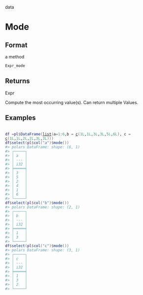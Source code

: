data

# Mode

## Format

a method

```r
Expr_mode
```

## Returns

Expr

Compute the most occurring value(s). Can return multiple Values.

## Examples

<pre class='r-example'> <code> <span class='r-in'><span></span></span>
<span class='r-in'><span><span class='va'>df</span> <span class='op'>=</span><span class='va'>pl</span><span class='op'>$</span><span class='fu'>DataFrame</span><span class='op'>(</span><span class='fu'><a href='https://rdrr.io/r/base/list.html'>list</a></span><span class='op'>(</span>a<span class='op'>=</span><span class='fl'>1</span><span class='op'>:</span><span class='fl'>6</span>,b <span class='op'>=</span> <span class='fu'><a href='https://rdrr.io/r/base/c.html'>c</a></span><span class='op'>(</span><span class='fl'>1L</span>,<span class='fl'>1L</span>,<span class='fl'>3L</span>,<span class='fl'>3L</span>,<span class='fl'>5L</span>,<span class='fl'>6L</span><span class='op'>)</span>, c <span class='op'>=</span> <span class='fu'><a href='https://rdrr.io/r/base/c.html'>c</a></span><span class='op'>(</span><span class='fl'>1L</span>,<span class='fl'>1L</span>,<span class='fl'>2L</span>,<span class='fl'>2L</span>,<span class='fl'>3L</span>,<span class='fl'>3L</span><span class='op'>)</span><span class='op'>)</span><span class='op'>)</span></span></span>
<span class='r-in'><span><span class='va'>df</span><span class='op'>$</span><span class='fu'>select</span><span class='op'>(</span><span class='va'>pl</span><span class='op'>$</span><span class='fu'>col</span><span class='op'>(</span><span class='st'>"a"</span><span class='op'>)</span><span class='op'>$</span><span class='fu'>mode</span><span class='op'>(</span><span class='op'>)</span><span class='op'>)</span></span></span>
<span class='r-out co'><span class='r-pr'>#&gt;</span> polars DataFrame: shape: (6, 1)</span>
<span class='r-out co'><span class='r-pr'>#&gt;</span> ┌─────┐</span>
<span class='r-out co'><span class='r-pr'>#&gt;</span> │ a   │</span>
<span class='r-out co'><span class='r-pr'>#&gt;</span> │ --- │</span>
<span class='r-out co'><span class='r-pr'>#&gt;</span> │ i32 │</span>
<span class='r-out co'><span class='r-pr'>#&gt;</span> ╞═════╡</span>
<span class='r-out co'><span class='r-pr'>#&gt;</span> │ 3   │</span>
<span class='r-out co'><span class='r-pr'>#&gt;</span> │ 5   │</span>
<span class='r-out co'><span class='r-pr'>#&gt;</span> │ 2   │</span>
<span class='r-out co'><span class='r-pr'>#&gt;</span> │ 4   │</span>
<span class='r-out co'><span class='r-pr'>#&gt;</span> │ 1   │</span>
<span class='r-out co'><span class='r-pr'>#&gt;</span> │ 6   │</span>
<span class='r-out co'><span class='r-pr'>#&gt;</span> └─────┘</span>
<span class='r-in'><span><span class='va'>df</span><span class='op'>$</span><span class='fu'>select</span><span class='op'>(</span><span class='va'>pl</span><span class='op'>$</span><span class='fu'>col</span><span class='op'>(</span><span class='st'>"b"</span><span class='op'>)</span><span class='op'>$</span><span class='fu'>mode</span><span class='op'>(</span><span class='op'>)</span><span class='op'>)</span></span></span>
<span class='r-out co'><span class='r-pr'>#&gt;</span> polars DataFrame: shape: (2, 1)</span>
<span class='r-out co'><span class='r-pr'>#&gt;</span> ┌─────┐</span>
<span class='r-out co'><span class='r-pr'>#&gt;</span> │ b   │</span>
<span class='r-out co'><span class='r-pr'>#&gt;</span> │ --- │</span>
<span class='r-out co'><span class='r-pr'>#&gt;</span> │ i32 │</span>
<span class='r-out co'><span class='r-pr'>#&gt;</span> ╞═════╡</span>
<span class='r-out co'><span class='r-pr'>#&gt;</span> │ 1   │</span>
<span class='r-out co'><span class='r-pr'>#&gt;</span> │ 3   │</span>
<span class='r-out co'><span class='r-pr'>#&gt;</span> └─────┘</span>
<span class='r-in'><span><span class='va'>df</span><span class='op'>$</span><span class='fu'>select</span><span class='op'>(</span><span class='va'>pl</span><span class='op'>$</span><span class='fu'>col</span><span class='op'>(</span><span class='st'>"c"</span><span class='op'>)</span><span class='op'>$</span><span class='fu'>mode</span><span class='op'>(</span><span class='op'>)</span><span class='op'>)</span></span></span>
<span class='r-out co'><span class='r-pr'>#&gt;</span> polars DataFrame: shape: (3, 1)</span>
<span class='r-out co'><span class='r-pr'>#&gt;</span> ┌─────┐</span>
<span class='r-out co'><span class='r-pr'>#&gt;</span> │ c   │</span>
<span class='r-out co'><span class='r-pr'>#&gt;</span> │ --- │</span>
<span class='r-out co'><span class='r-pr'>#&gt;</span> │ i32 │</span>
<span class='r-out co'><span class='r-pr'>#&gt;</span> ╞═════╡</span>
<span class='r-out co'><span class='r-pr'>#&gt;</span> │ 1   │</span>
<span class='r-out co'><span class='r-pr'>#&gt;</span> │ 3   │</span>
<span class='r-out co'><span class='r-pr'>#&gt;</span> │ 2   │</span>
<span class='r-out co'><span class='r-pr'>#&gt;</span> └─────┘</span>
 </code></pre>